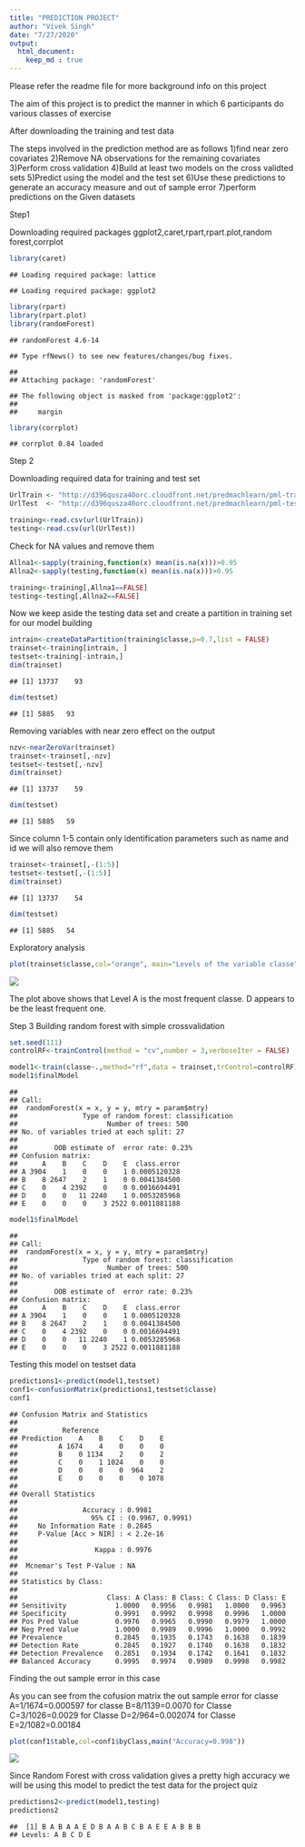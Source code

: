 ```yaml
---
title: "PREDICTION PROJECT"
author: "Vivek Singh"
date: "7/27/2020"
output: 
  html_document:
    keep_md : true
---
```

Please refer the readme file for more background info on this project

The aim of this project is to predict the manner in which 6 participants do 
various classes of exercise 

After downloading the training and test data 

The steps involved in the prediction method are as follows
1)find near zero covariates 
2)Remove NA observations for the remaining covariates
3)Perform cross validation
4)Build at least two models on the cross validted sets
5)Predict using the model and the test set
6)Use these predictions to generate an accuracy measure and out of sample error
7)perform predictions on the Given datasets


Step1

Downloading required packages 
ggplot2,caret,rpart,rpart.plot,random forest,corrplot


```r
library(caret)
```

```
## Loading required package: lattice
```

```
## Loading required package: ggplot2
```

```r
library(rpart)
library(rpart.plot)
library(randomForest)
```

```
## randomForest 4.6-14
```

```
## Type rfNews() to see new features/changes/bug fixes.
```

```
## 
## Attaching package: 'randomForest'
```

```
## The following object is masked from 'package:ggplot2':
## 
##     margin
```

```r
library(corrplot)
```

```
## corrplot 0.84 loaded
```


Step 2

Downloading required data for training and test set


```r
UrlTrain <- "http://d396qusza40orc.cloudfront.net/predmachlearn/pml-training.csv"
UrlTest  <- "http://d396qusza40orc.cloudfront.net/predmachlearn/pml-testing.csv"

training<-read.csv(url(UrlTrain))
testing<-read.csv(url(UrlTest))
```


Check for NA values and remove them


```r
Allna1<-sapply(training,function(x) mean(is.na(x)))>0.95
Allna2<-sapply(testing,function(x) mean(is.na(x)))>0.95

training<-training[,Allna1==FALSE]
testing<-testing[,Allna2==FALSE]
```

Now we keep aside the testing data set and create a partition in training set for our model 
building


```r
intrain<-createDataPartition(training$classe,p=0.7,list = FALSE)
trainset<-training[intrain, ]
testset<-training[-intrain,]
dim(trainset)
```

```
## [1] 13737    93
```

```r
dim(testset)
```

```
## [1] 5885   93
```

Removing variables with near zero effect on the output


```r
nzv<-nearZeroVar(trainset)
trainset<-trainset[,-nzv]
testset<-testset[,-nzv]
dim(trainset)
```

```
## [1] 13737    59
```

```r
dim(testset)
```

```
## [1] 5885   59
```

Since column 1-5 contain only identification parameters such as name and id we will also remove them


```r
trainset<-trainset[,-(1:5)]
testset<-testset[,-(1:5)]
dim(trainset)
```

```
## [1] 13737    54
```

```r
dim(testset)
```

```
## [1] 5885   54
```

Exploratory analysis


```r
plot(trainset$classe,col="orange", main="Levels of the variable classe", xlab="classe levels", ylab="Frequency")
```

![](prediction_files/figure-html/unnamed-chunk-7-1.png)<!-- -->

The plot above shows that Level A is the most frequent classe. D appears to be the least frequent one.




Step 3
Building random forest with simple crossvalidation


```r
set.seed(111)
controlRF<-trainControl(method = "cv",number = 3,verboseIter = FALSE)

model1<-train(classe~.,method="rf",data = trainset,trControl=controlRF)
model1$finalModel
```

```
## 
## Call:
##  randomForest(x = x, y = y, mtry = param$mtry) 
##                Type of random forest: classification
##                      Number of trees: 500
## No. of variables tried at each split: 27
## 
##         OOB estimate of  error rate: 0.23%
## Confusion matrix:
##      A    B    C    D    E  class.error
## A 3904    1    0    0    1 0.0005120328
## B    8 2647    2    1    0 0.0041384500
## C    0    4 2392    0    0 0.0016694491
## D    0    0   11 2240    1 0.0053285968
## E    0    0    0    3 2522 0.0011881188
```


```r
model1$finalModel
```

```
## 
## Call:
##  randomForest(x = x, y = y, mtry = param$mtry) 
##                Type of random forest: classification
##                      Number of trees: 500
## No. of variables tried at each split: 27
## 
##         OOB estimate of  error rate: 0.23%
## Confusion matrix:
##      A    B    C    D    E  class.error
## A 3904    1    0    0    1 0.0005120328
## B    8 2647    2    1    0 0.0041384500
## C    0    4 2392    0    0 0.0016694491
## D    0    0   11 2240    1 0.0053285968
## E    0    0    0    3 2522 0.0011881188
```

Testing this model on testset data


```r
predictions1<-predict(model1,testset)
conf1<-confusionMatrix(predictions1,testset$classe)
conf1
```

```
## Confusion Matrix and Statistics
## 
##           Reference
## Prediction    A    B    C    D    E
##          A 1674    4    0    0    0
##          B    0 1134    2    0    2
##          C    0    1 1024    0    0
##          D    0    0    0  964    2
##          E    0    0    0    0 1078
## 
## Overall Statistics
##                                           
##                Accuracy : 0.9981          
##                  95% CI : (0.9967, 0.9991)
##     No Information Rate : 0.2845          
##     P-Value [Acc > NIR] : < 2.2e-16       
##                                           
##                   Kappa : 0.9976          
##                                           
##  Mcnemar's Test P-Value : NA              
## 
## Statistics by Class:
## 
##                      Class: A Class: B Class: C Class: D Class: E
## Sensitivity            1.0000   0.9956   0.9981   1.0000   0.9963
## Specificity            0.9991   0.9992   0.9998   0.9996   1.0000
## Pos Pred Value         0.9976   0.9965   0.9990   0.9979   1.0000
## Neg Pred Value         1.0000   0.9989   0.9996   1.0000   0.9992
## Prevalence             0.2845   0.1935   0.1743   0.1638   0.1839
## Detection Rate         0.2845   0.1927   0.1740   0.1638   0.1832
## Detection Prevalence   0.2851   0.1934   0.1742   0.1641   0.1832
## Balanced Accuracy      0.9995   0.9974   0.9989   0.9998   0.9982
```

Finding the out sample error in this case

As you can see from the cofusion matrix the out sample error
for classe A=1/1674=0.000597
for classe B=8/1139=0.0070
for Classe C=3/1026=0.0029
for Classe D=2/964=0.002074
for Classe E=2/1082=0.00184


```r
plot(conf1$table,col=conf1$byClass,main("Accuracy=0.998"))
```

![](prediction_files/figure-html/unnamed-chunk-11-1.png)<!-- -->

Since Random Forest with cross validation gives a pretty high accuracy we will be using
this model to predict the test data for the project quiz


```r
predictions2<-predict(model1,testing)
predictions2
```

```
##  [1] B A B A A E D B A A B C B A E E A B B B
## Levels: A B C D E
```



